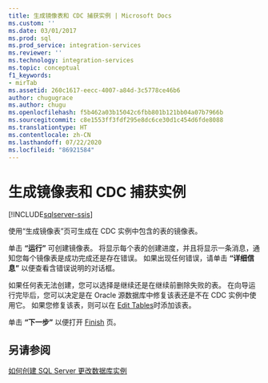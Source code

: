 ```yaml
---
title: 生成镜像表和 CDC 捕获实例 | Microsoft Docs
ms.custom: ''
ms.date: 03/01/2017
ms.prod: sql
ms.prod_service: integration-services
ms.reviewer: ''
ms.technology: integration-services
ms.topic: conceptual
f1_keywords:
- mirTab
ms.assetid: 260c1617-eecc-4007-a84d-3c5778ce46b6
author: chugugrace
ms.author: chugu
ms.openlocfilehash: f5b462a03b15042c6fbb801b121bb04a07b7966b
ms.sourcegitcommit: c8e1553ff3fdf295e8dc6ce30d1c454d6fde8088
ms.translationtype: HT
ms.contentlocale: zh-CN
ms.lasthandoff: 07/22/2020
ms.locfileid: "86921584"
---
```

# <a name="generate-mirror-tables-and-cdc-capture-instances"></a>生成镜像表和 CDC 捕获实例

[!INCLUDE[sqlserver-ssis](../../includes/applies-to-version/sqlserver-ssis.md)]


  使用“生成镜像表”页可生成在 CDC 实例中包含的表的镜像表。  
  
 单击 **“运行”** 可创建镜像表。 将显示每个表的创建进度，并且将显示一条消息，通知您每个镜像表是成功完成还是存在错误。 如果出现任何错误，请单击 **“详细信息”** 以便查看含错误说明的对话框。  
  
 如果任何表无法创建，您可以选择是继续还是在继续前删除失败的表。 在向导运行完毕后，您可以决定是在 Oracle 源数据库中修复该表还是不在 CDC 实例中使用它。 如果您修复该表，则可以在 [Edit Tables](../../integration-services/change-data-capture/edit-tables.md)时添加该表。  
  
 单击 **“下一步”** 以便打开 [Finish](../../integration-services/change-data-capture/finish.md) 页。  
  
## <a name="see-also"></a>另请参阅  
 [如何创建 SQL Server 更改数据库实例](../../integration-services/change-data-capture/how-to-create-the-sql-server-change-database-instance.md)  
  
  
